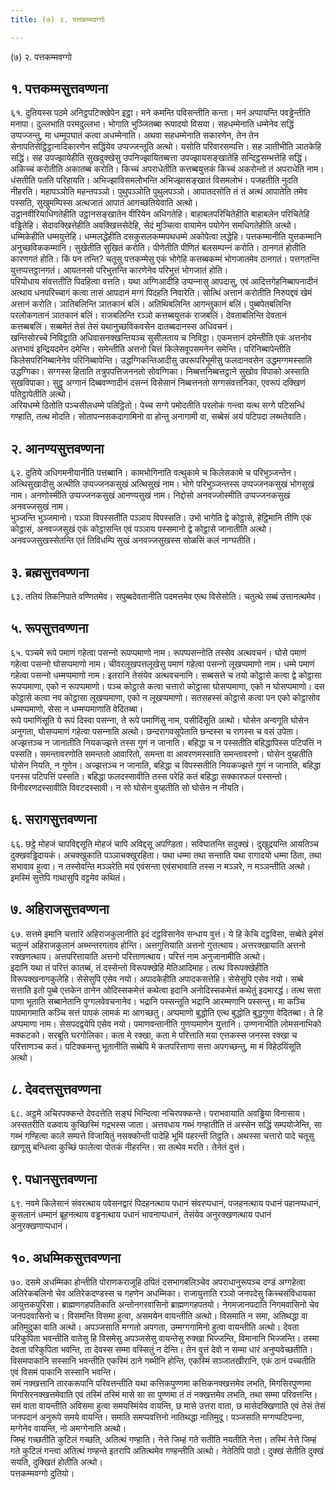 ```yaml
---
title: (७) २. पत्तकम्मवग्गो

---
```

(७) २. पत्तकम्मवग्गो  


## १. पत्तकम्मसुत्तवण्णना

६१. दुतियस्स पठमे अनिट्ठपटिक्खेपेन इट्ठा। मने कमन्ति पविसन्तीति कन्ता। मनं अप्पायन्ति पवड्ढेन्तीति मनापा। दुल्‍लभाति परमदुल्‍लभा। भोगाति भुञ्‍जितब्बा रूपादयो विसया। सहधम्मेनाति धम्मेनेव सद्धिं उप्पज्‍जन्तु, मा धम्मूपघातं कत्वा अधम्मेनाति। अथवा सहधम्मेनाति सकारणेन, तेन तेन सेनापतिसेट्ठिट्ठानादिकारणेन सद्धिंयेव उप्पज्‍जन्तूति अत्थो। यसोति परिवारसम्पत्ति। सह ञातीभीति ञातकेहि सद्धिं। सह उपज्झायेहीति सुखदुक्खेसु उपनिज्झायितब्बत्ता उपज्झायसङ्खातेहि सन्दिट्ठसम्भत्तेहि सद्धिं।  
अकिच्‍चं करोतीति अकातब्बं करोति। किच्‍चं अपराधेतीति कत्तब्बयुत्तकं किच्‍चं अकरोन्तो तं अपराधेति नाम। धंसतीति पतति परिहायति। अभिज्झाविसमलोभन्ति अभिज्झासङ्खातं विसमलोभं। पजहतीति नुदति नीहरति। महापञ्‍ञोति महन्तपञ्‍ञो। पुथुपञ्‍ञोति पुथुलपञ्‍ञो। आपातदसोति तं तं अत्थं आपातेति तमेव पस्सति, सुखुमम्पिस्स अत्थजातं आपातं आगच्छतियेवाति अत्थो।  
उट्ठानवीरियाधिगतेहीति उट्ठानसङ्खातेन वीरियेन अधिगतेहि। बाहाबलपरिचितेहीति बाहाबलेन परिचितेहि वड्ढितेहि। सेदावक्खित्तेहीति अवक्खित्तसेदेहि, सेदं मुञ्‍चित्वा वायामेन पयोगेन समधिगतेहीति अत्थो। धम्मिकेहीति धम्मयुत्तेहि। धम्मलद्धेहीति दसकुसलकम्मपथधम्मे अकोपेत्वा लद्धेहि। पत्तकम्मानीति युत्तकम्मानि अनुच्छविककम्मानि। सुखेतीति सुखितं करोति। पीणेतीति पीणितं बलसम्पन्‍नं करोति। ठानगतं होतीति कारणगतं होति। किं पन तन्ति? चतूसु पत्तकम्मेसु एकं भोगेहि कत्तब्बकम्मं भोगजातमेव ठानगतं। पत्तगतन्ति युत्तप्पत्तट्ठानगतं। आयतनसो परिभुत्तन्ति कारणेनेव परिभुत्तं भोगजातं होति।  
परियोधाय संवत्ततीति पिदहित्वा वत्तति। यथा अग्गिआदीहि उप्पन्‍नासु आपदासु, एवं आदित्तगेहनिब्बापनादीनं अत्थाय धनपरिच्‍चागं कत्वा तासं आपदानं मग्गं पिदहति निवारेति। सोत्थिं अत्तानं करोतीति निरुपद्दवं खेमं अत्तानं करोति। ञातिबलिन्ति ञातकानं बलिं। अतिथिबलिन्ति आगन्तुकानं बलिं। पुब्बपेतबलिन्ति परलोकगतानं ञातकानं बलिं। राजबलिन्ति रञ्‍ञो कत्तब्बयुत्तकं राजबलिं। देवताबलिन्ति देवतानं कत्तब्बबलिं। सब्बमेतं तेसं तेसं यथानुच्छविकवसेन दातब्बदानस्स अधिवचनं।  
खन्तिसोरच्‍चे निविट्ठाति अधिवासनक्खन्तियञ्‍च सुसीलताय च निविट्ठा। एकमत्तानं दमेन्तीति एकं अत्तनोव अत्तभावं इन्द्रियदमेन दमेन्ति। समेन्तीति अत्तनो चित्तं किलेसवूपसमनेन समेन्ति। परिनिब्बापेन्तीति किलेसपरिनिब्बानेनेव परिनिब्बापेन्ति। उद्धग्गिकन्तिआदीसु उपरूपरिभूमीसु फलदानवसेन उद्धमग्गमस्साति उद्धग्गिका। सग्गस्स हिताति तत्रुपपत्तिजननतो सोवग्गिका। निब्बत्तनिब्बत्तट्ठाने सुखोव विपाको अस्साति सुखविपाका। सुट्ठु अग्गानं दिब्बवण्णादीनं दसन्‍नं विसेसानं निब्बत्तनतो सग्गसंवत्तनिका, एवरूपं दक्खिणं पतिट्ठापेतीति अत्थो।  
अरियधम्मे ठितोति पञ्‍चसीलधम्मे पतिट्ठितो। पेच्‍च सग्गे पमोदतीति परलोकं गन्त्वा यत्थ सग्गे पटिसन्धिं गण्हाति, तत्थ मोदति। सोतापन्‍नसकदागामिनो वा होन्तु अनागामी वा, सब्बेसं अयं पटिपदा लब्भतेवाति।  


## २. आनण्यसुत्तवण्णना

६२. दुतिये अधिगमनीयानीति पत्तब्बानि। कामभोगिनाति वत्थुकामे च किलेसकामे च परिभुञ्‍जन्तेन। अत्थिसुखादीसु अत्थीति उप्पज्‍जनकसुखं अत्थिसुखं नाम। भोगे परिभुञ्‍जन्तस्स उप्पज्‍जनकसुखं भोगसुखं नाम। अनणोस्मीति उप्पज्‍जनकसुखं आनण्यसुखं नाम। निद्दोसो अनवज्‍जोस्मीति उप्पज्‍जनकसुखं अनवज्‍जसुखं नाम।  
भुञ्‍जन्ति भुञ्‍जमानो। पञ्‍ञा विपस्सतीति पञ्‍ञाय विपस्सति। उभो भागेति द्वे कोट्ठासे, हेट्ठिमानि तीणि एकं कोट्ठासं, अनवज्‍जसुखं एकं कोट्ठासन्ति एवं पञ्‍ञाय पस्समानो द्वे कोट्ठासे जानातीति अत्थो। अनवज्‍जसुखस्सेतन्ति एतं तिविधम्पि सुखं अनवज्‍जसुखस्स सोळसिं कलं नाग्घतीति।  


## ३. ब्रह्मसुत्तवण्णना

६३. ततियं तिकनिपाते वण्णितमेव। सपुब्बदेवतानीति पदमत्तमेव एत्थ विसेसोति। चतुत्थे सब्बं उत्तानत्थमेव।  


## ५. रूपसुत्तवण्णना

६५. पञ्‍चमे रूपे पमाणं गहेत्वा पसन्‍नो रूपप्पमाणो नाम। रूपप्पसन्‍नोति तस्सेव अत्थवचनं। घोसे पमाणं गहेत्वा पसन्‍नो घोसप्पमाणो नाम। चीवरलूखपत्तलूखेसु पमाणं गहेत्वा पसन्‍नो लूखप्पमाणो नाम। धम्मे पमाणं गहेत्वा पसन्‍नो धम्मप्पमाणो नाम। इतरानि तेसंयेव अत्थवचनानि। सब्बसत्ते च तयो कोट्ठासे कत्वा द्वे कोट्ठासा रूपप्पमाणा, एको न रूपप्पमाणो। पञ्‍च कोट्ठासे कत्वा चत्तारो कोट्ठासा घोसप्पमाणा, एको न घोसप्पमाणो। दस कोट्ठासे कत्वा नव कोट्ठासा लूखप्पमाणा, एको न लूखप्पमाणो। सतसहस्सं कोट्ठासे कत्वा पन एको कोट्ठासोव धम्मप्पमाणो, सेसा न धम्मप्पमाणाति वेदितब्बा।  
रूपे पमाणिंसूति ये रूपं दिस्वा पसन्‍ना, ते रूपे पमाणिंसु नाम, पसीदिंसूति अत्थो। घोसेन अन्वगूति घोसेन अनुगता, घोसप्पमाणं गहेत्वा पसन्‍नाति अत्थो। छन्दरागवसूपेताति छन्दस्स च रागस्स च वसं उपेता। अज्झत्तञ्‍च न जानातीति नियकज्झत्ते तस्स गुणं न जानाति। बहिद्धा च न पस्सतीति बहिद्धापिस्स पटिपत्तिं न पस्सति। समन्तावरणोति समन्ततो आवारितो, समन्ता वा आवरणमस्साति समन्तावरणो। घोसेन वुय्हतीति घोसेन नियति, न गुणेन। अज्झत्तञ्‍च न जानाति, बहिद्धा च विपस्सतीति नियकज्झत्ते गुणं न जानाति, बहिद्धा पनस्स पटिपत्तिं पस्सति। बहिद्धा फलदस्सावीति तस्स परेहि कतं बहिद्धा सक्‍कारफलं पस्सन्तो। विनीवरणदस्सावीति विवटदस्सावी। न सो घोसेन वुय्हतीति सो घोसेन न नीयति।  


## ६. सरागसुत्तवण्णना

६६. छट्ठे मोहजं चापविद्दसूति मोहजं चापि अविद्दसू अपण्डिता। सविघातन्ति सदुक्खं। दुखुद्रयन्ति आयतिञ्‍च दुक्खवड्ढिदायकं। अचक्खुकाति पञ्‍ञाचक्खुरहिता। यथा धम्मा तथा सन्ताति यथा रागादयो धम्मा ठिता, तथा सभावाव हुत्वा। न तस्सेवन्ति मञ्‍ञरेति मयं एवंसन्ता एवंसभावाति तस्स न मञ्‍ञरे, न मञ्‍ञन्तीति अत्थो। इमस्मिं सुत्तेपि गाथासुपि वट्टमेव कथितं।  


## ७. अहिराजसुत्तवण्णना

६७. सत्तमे इमानि चत्तारि अहिराजकुलानीति इदं दट्ठविसानेव सन्धाय वुत्तं। ये हि केचि दट्ठविसा, सब्बेते इमेसं चतुन्‍नं अहिराजकुलानं अब्भन्तरगताव होन्ति। अत्तगुत्तियाति अत्तनो गुत्तत्थाय। अत्तरक्खायाति अत्तनो रक्खणत्थाय। अत्तपरित्तायाति अत्तनो परित्ताणत्थाय। परित्तं नाम अनुजानामीति अत्थो।  
इदानि यथा तं परित्तं कातब्बं, तं दस्सेन्तो विरूपक्खेहि मेतिआदिमाह। तत्थ विरूपक्खेहीति विरूपक्खनागकुलेहि। सेसेसुपि एसेव नयो। अपादकेहीति अपादकसत्तेहि। सेसेसुपि एसेव नयो। सब्बे सत्ताति इतो पुब्बे एत्तकेन ठानेन ओदिस्सकमेत्तं कथेत्वा इदानि अनोदिस्सकमेत्तं कथेतुं इदमारद्धं। तत्थ सत्ता पाणा भूताति सब्बानेतानि पुग्गलवेवचनानेव। भद्रानि पस्सन्तूति भद्रानि आरम्मणानि पस्सन्तु। मा कञ्‍चि पापमागमाति कञ्‍चि सत्तं पापकं लामकं मा आगच्छतु। अप्पमाणो बुद्धोति एत्थ बुद्धोति बुद्धगुणा वेदितब्बा। ते हि अप्पमाणा नाम। सेसपदद्वयेपि एसेव नयो। पमाणवन्तानीति गुणप्पमाणेन युत्तानि। उण्णनाभीति लोमसनाभिको मक्‍कटको। सरबूति घरगोलिका। कता मे रक्खा, कता मे परित्ताति मया एत्तकस्स जनस्स रक्खा च परित्ताणञ्‍च कतं। पटिक्‍कमन्तु भूतानीति सब्बेपि मे कतपरित्ताणा सत्ता अपगच्छन्तु, मा मं विहेठयिंसूति अत्थो।  


## ८. देवदत्तसुत्तवण्णना

६८. अट्ठमे अचिरपक्‍कन्ते देवदत्तेति सङ्घं भिन्दित्वा नचिरपक्‍कन्ते। पराभवायाति अवड्ढिया विनासाय। अस्सतरीति वळवाय कुच्छिस्मिं गद्रभस्स जाता। अत्तवधाय गब्भं गण्हातीति तं अस्सेन सद्धिं सम्पयोजेन्ति, सा गब्भं गण्हित्वा काले सम्पत्ते विजायितुं नसक्‍कोन्ती पादेहि भूमिं पहरन्ती तिट्ठति। अथस्सा चत्तारो पादे चतूसु खाणूसु बन्धित्वा कुच्छिं फालेत्वा पोतकं नीहरन्ति। सा तत्थेव मरति। तेनेतं वुत्तं।  


## ९. पधानसुत्तवण्णना

६९. नवमे किलेसानं संवरत्थाय पवेसनद्वारं पिदहनत्थाय पधानं संवरप्पधानं, पजहनत्थाय पधानं पहानप्पधानं, कुसलानं धम्मानं ब्रूहनत्थाय वड्ढनत्थाय पधानं भावनाप्पधानं, तेसंयेव अनुरक्खणत्थाय पधानं अनुरक्खणाप्पधानं।  


## १०. अधम्मिकसुत्तवण्णना

७०. दसमे अधम्मिका होन्तीति पोराणकराजूहि ठपितं दसभागबलिञ्‍चेव अपराधानुरूपञ्‍च दण्डं अग्गहेत्वा अतिरेकबलिनो चेव अतिरेकदण्डस्स च गहणेन अधम्मिका। राजायुत्ताति रञ्‍ञो जनपदेसु किच्‍चसंविधायका आयुत्तकपुरिसा। ब्राह्मणगहपतिकाति अन्तोनगरवासिनो ब्राह्मणगहपतयो। नेगमजानपदाति निगमवासिनो चेव जनपदवासिनो च। विसमन्ति विसमा हुत्वा, असमयेन वायन्तीति अत्थो। विसमाति न समा, अतिथद्धा वा अतिमुदुका वाति अत्थो। अपञ्‍जसाति मग्गतो अपगता, उम्मग्गगामिनो हुत्वा वायन्तीति अत्थो। देवता परिकुपिता भवन्तीति वातेसु हि विसमेसु अपञ्‍जसेसु वायन्तेसु रुक्खा भिज्‍जन्ति, विमानानि भिज्‍जन्ति। तस्मा देवता परिकुपिता भवन्ति, ता देवस्स सम्मा वस्सितुं न देन्ति। तेन वुत्तं देवो न सम्मा धारं अनुप्पवेच्छतीति। विसमपाकानि सस्सानि भवन्तीति एकस्मिं ठाने गब्भीनि होन्ति, एकस्मिं सञ्‍जातखीरानि, एकं ठानं पच्‍चतीति एवं विसमं पाकानि सस्सानि भवन्ति।  
समं नक्खत्तानि तारकरूपानि परिवत्तन्तीति यथा कत्तिकपुण्णमा कत्तिकनक्खत्तमेव लभति, मिगसिरपुण्णमा मिगसिरनक्खत्तमेवाति एवं तस्मिं तस्मिं मासे सा सा पुण्णमा तं तं नक्खत्तमेव लभति, तथा सम्मा परिवत्तन्ति। समं वाता वायन्तीति अविसमा हुत्वा समयस्मिंयेव वायन्ति, छ मासे उत्तरा वाता, छ मासेदक्खिणाति एवं तेसं तेसं जनपदानं अनुरूपे समये वायन्ति। समाति समप्पवत्तिनो नातिथद्धा नातिमुदू। पञ्‍जसाति मग्गप्पटिपन्‍ना, मग्गेनेव वायन्ति, नो अमग्गेनाति अत्थो।  
जिम्हं गच्छतीति कुटिलं गच्छति, अतित्थं गण्हाति। नेत्ते जिम्हं गते सतीति नयतीति नेत्ता। तस्मिं नेत्ते जिम्हं गते कुटिलं गन्त्वा अतित्थं गण्हन्ते इतरापि अतित्थमेव गण्हन्तीति अत्थो। नेतेतिपि पाठो। दुक्खं सेतीति दुक्खं सयति, दुक्खितं होतीति अत्थो।  
पत्तकम्मवग्गो दुतियो।  